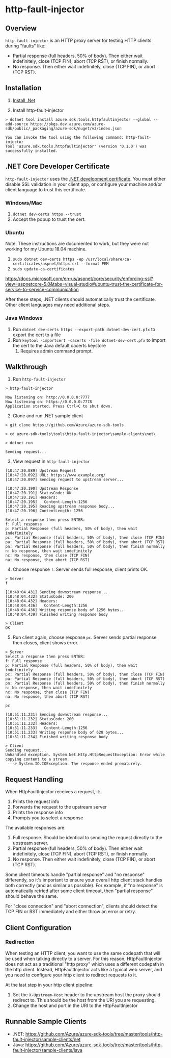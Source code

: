 # http-fault-injector

## Overview
`http-fault-injector` is an HTTP proxy server for testing HTTP clients during "faults" like:

* Partial response (full headers, 50% of body). Then either wait indefinitely, close (TCP FIN), abort (TCP RST), or finish normally.
* No response. Then either wait indefinitely, close (TCP FIN), or abort (TCP RST).

## Installation
1. [Install .Net](https://dotnet.microsoft.com/download)

2. Install http-fault-injector
```
> dotnet tool install azure.sdk.tools.httpfaultinjector --global --add-source https://pkgs.dev.azure.com/azure-sdk/public/_packaging/azure-sdk/nuget/v3/index.json

You can invoke the tool using the following command: http-fault-injector
Tool 'azure.sdk.tools.httpfaultinjector' (version '0.1.0') was successfully installed.
```

## .NET Core Developer Certificate
`http-fault-injector` uses the [.NET development certificate](https://www.hanselman.com/blog/developing-locally-with-aspnet-core-under-https-ssl-and-selfsigned-certs).  You must either disable SSL validation in your client app, or configure your machine and/or client language to trust this certificate.

### Windows/Mac
1. `dotnet dev-certs https --trust`
2. Accept the popup to trust the cert.

### Ubuntu
Note: These instructions are documented to work, but they were not working for my Ubuntu 18.04 machine.

1. `sudo dotnet dev-certs https -ep /usr/local/share/ca-certificates/aspnet/https.crt --format PEM`
2. `sudo update-ca-certificates`

https://docs.microsoft.com/en-us/aspnet/core/security/enforcing-ssl?view=aspnetcore-5.0&tabs=visual-studio#ubuntu-trust-the-certificate-for-service-to-service-communication

After these steps, .NET clients should automatically trust the certificate.  Other client languages may need additional steps.

### Java Windows
1. Run `dotnet dev-certs https --export-path dotnet-dev-cert.pfx` to export the cert to a file
2. Run `keytool -importcert -cacerts -file dotnet-dev-cert.pfx` to import the cert to the Java default cacerts keystore
   1. Requires admin command prompt.

## Walkthrough
1. Run `http-fault-injector`
```
> http-fault-injector

Now listening on: http://0.0.0.0:7777
Now listening on: https://0.0.0.0:7778
Application started. Press Ctrl+C to shut down.
```

2. Clone and run .NET sample client
```
> git clone https://github.com/Azure/azure-sdk-tools

> cd azure-sdk-tools\tools\http-fault-injector\sample-clients\net\

> dotnet run

Sending request...
```

3. View request in `http-fault-injector`
```
[10:47:20.089] Upstream Request
[10:47:20.092] URL: https://www.example.org/
[10:47:20.097] Sending request to upstream server...

[10:47:20.190] Upstream Response
[10:47:20.191] StatusCode: OK
[10:47:20.191] Headers:
[10:47:20.195]   Content-Length:1256
[10:47:20.195] Reading upstream response body...
[10:47:20.196] ContentLength: 1256

Select a response then press ENTER:
f: Full response
p: Partial Response (full headers, 50% of body), then wait indefinitely
pc: Partial Response (full headers, 50% of body), then close (TCP FIN)
pa: Partial Response (full headers, 50% of body), then abort (TCP RST)
pn: Partial Response (full headers, 50% of body), then finish normally
n: No response, then wait indefinitely
nc: No response, then close (TCP FIN)
na: No response, then abort (TCP RST)
```

4. Choose response `f`.  Server sends full response, client prints OK.
```
> Server
f

[10:48:04.431] Sending downstream response...
[10:48:04.432] StatusCode: 200
[10:48:04.432] Headers:
[10:48:04.436]   Content-Length:1256
[10:48:04.436] Writing response body of 1256 bytes...
[10:48:04.439] Finished writing response body

> Client
OK
```

5. Run client again, choose response `pc`.  Server sends partial response then closes, client shows error.

```
> Server
Select a response then press ENTER:
f: Full response
p: Partial Response (full headers, 50% of body), then wait indefinitely
pc: Partial Response (full headers, 50% of body), then close (TCP FIN)
pa: Partial Response (full headers, 50% of body), then abort (TCP RST)
pn: Partial Response (full headers, 50% of body), then finish normally
n: No response, then wait indefinitely
nc: No response, then close (TCP FIN)
na: No response, then abort (TCP RST)

pc

[10:51:11.231] Sending downstream response...
[10:51:11.232] StatusCode: 200
[10:51:11.232] Headers:
[10:51:11.233]   Content-Length:1256
[10:51:11.233] Writing response body of 628 bytes...
[10:51:11.234] Finished writing response body

> Client
Sending request...
Unhandled exception. System.Net.Http.HttpRequestException: Error while copying content to a stream.
 ---> System.IO.IOException: The response ended prematurely.
```

## Request Handling
When HttpFaultInjector receives a request, it:

1. Prints the request info
2. Forwards the request to the upstream server
3. Prints the response info
4. Prompts you to select a response

The available responses are:

1. Full response.  Should be identical to sending the request directly to the upstream server.
2. Partial response (full headers, 50% of body).  Then either wait indefinitely, close (TCP FIN), abort (TCP RST), or finish normally.
3. No response.  Then either wait indefinitely, close (TCP FIN), or abort (TCP RST).

Some client timeouts handle "partial response" and "no response" differently, so it's important to ensure your overall http client stack handles both correctly (and as similar as possible).  For example, if "no response" is automatically retried after some client timeout, then "partial response" should behave the same.

For "close connection" and "abort connection", clients should detect the TCP FIN or RST immediately and either throw an error or retry.

## Client Configuration

### Redirection
When testing an HTTP client, you want to use the same codepath that will be used when talking directly to a server.  For this reason, HttpFaultInjector does not act as a traditional "http proxy" which uses a different codepath in the http client.  Instead, HttpFaultInjector acts like a typical web server, and you need to configure your http client to redirect requests to it.

At the last step in your http client pipeline:

1. Set the `X-Upstream-Host` header to the upstream host the proxy should redirect to.  This should be the host from the URI you are requesting.
2. Change the host and port in the URI to the HttpFaultInjector

## Runnable Sample Clients
* .NET: https://github.com/Azure/azure-sdk-tools/tree/master/tools/http-fault-injector/sample-clients/net
* Java: https://github.com/Azure/azure-sdk-tools/tree/master/tools/http-fault-injector/sample-clients/java
